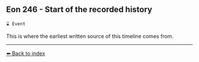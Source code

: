## Eon 246 - Start of the recorded history

`⌛ Event`

This is where the earliest written source of this timeline comes from.

----------
[⬅️ Back to index](../timeline/index.md)